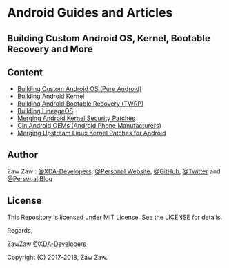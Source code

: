 # Android Guides and Articles
## Building Custom Android OS, Kernel, Bootable Recovery and More

## Content
- [Building Custom Android OS (Pure Android)](https://github.com/zawzaww/android-articles/blob/android/Guides/Building-Custom-Android-OS.md)
- [Building Android Kernel](https://github.com/zawzaww/android-articles/blob/android/Guides/Building-Android-Kernel.md)
- [Building Android Bootable Recovery (TWRP)](https://github.com/zawzaww/android-articles/blob/android/Guides/Building-TWRP-Recovery.md)
- [Building LineageOS](https://github.com/zawzaww/android-articles/blob/android/Guides/Building-LineageOS.md)
- [Merging Android Kernel Security Patches](https://github.com/zawzaww/android-articles/blob/android/Guides/Merging-Kernel-Security-Patches.md)
- [Gin Android OEMs (Android Phone Manufacturers)](https://github.com/zawzaww/android-articles/blob/android/Articles/Gin-Android-OEMs.md)
- [Merging Upstream Linux Kernel Patches for Android](https://github.com/zawzaww/android-articles/blob/android/Guides/Merging-Upstream-Linux-Kernel-Patches.md)


## Author
Zaw Zaw : [@XDA-Developers](https://forum.xda-developers.com/member.php?u=7581611), [@Personal Website](https://zawzaww.github.io), [@GitHub](https://github.com/zawzaww), [@Twitter](https://twitter.com/zawzawwme) and [@Personal Blog](https://medium.com/zawzaww)


## License
This Repository is licensed under MIT License. See the [LICENSE](https://github.com/zawzaww/android-tutorials/blob/android/LICENSE) for details.


Regards,

ZawZaw [@XDA-Developers](https://forum.xda-developers.com/member.php?u=7581611)

Copyright (C) 2017-2018, Zaw Zaw.
